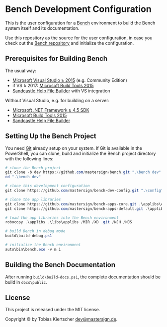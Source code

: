 Bench Development Configuration
===============================

This is the user configuration for a [Bench](http://mastersign.github.io/bench)
environment to build the Bench system itself and its documentation.

Use this repository as the source for the user configuration,
in case you check out the [Bench repository](https://github.com/mastersign/bench)
and initialize the configuration.

## Prerequisites for Building Bench

The usual way:

* [Microsoft Visual Studio &ge; 2015][VS] (e.g. Community Edition)
* if VS &ge; 2017: [Microsoft Build Tools 2015][MSBuild2015]
* [Sandcastle Help File Builder][SHFB] with VS integration

Without Visual Studio, e.g. for building on a server:

* [Microsoft .NET Framework &ge; 4.5 SDK][.NET-SDK]
* [Microsoft Build Tools 2015][MSBuild2015]
* [Sandcastle Help File Builder][SHFB]

## Setting Up the Bench Project

You need [Git][] already setup on your system.
If Git is available in the PowerShell, you can clone, build and initialize
the Bench project directory with the following lines:

```ps1
# clone the Bench project
git clone -b dev https://github.com/mastersign/bench.git ".\bench dev"
cd ".\bench dev"

# clone this development configuration
git clone https://github.com/mastersign/bench-dev-config.git ".\config"

# clone the app libraries
git clone https://github.com/mastersign/bench-apps-core.git .\applibs\core
git clone https://github.com/mastersign/bench-apps-default.git .\applibs\default

# load the app libraries into the Bench environment
robocopy .\applibs .\libs\applibs /MIR /XD .git /NJH /NJS

# build Bench in debug mode
build\build-debug.ps1

# initialize the Bench environment
auto\bin\bench.exe -v m i
```

## Building the Bench Documentation

After running `build\build-docs.ps1`, the complete documentation should be build in `docs\public`.

## License

This project is released under the MIT license.

Copyright © by Tobias Kiertscher <dev@mastersign.de>.

[Git]: https://git-scm.com/
[.NET-SDK]: https://www.microsoft.com/en-US/download/details.aspx?id=42637
[MSBuild2015]: https://www.microsoft.com/en-us/download/details.aspx?id=48159
[VS]: https://www.visualstudio.com/de/
[SHFB]: https://github.com/EWSoftware/SHFB/releases